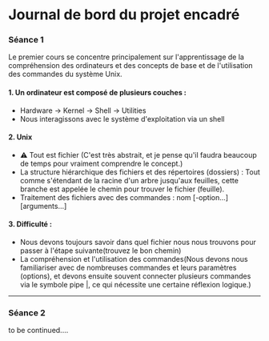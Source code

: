 # Journal de bord du projet encadré

### Séance 1
Le premier cours se concentre principalement sur l'apprentissage de la compréhension des ordinateurs et des concepts de base et de l'utilisation des commandes du système Unix.
#### 1. Un ordinateur est composé de plusieurs couches :
- Hardware → Kernel → Shell → Utilities
- Nous interagissons avec le système d'exploitation via un shell
#### 2. Unix
- ⚠️ Tout est fichier (C'est très abstrait, et je pense qu'il faudra beaucoup de temps pour vraiment comprendre le concept.)
- La structure hiérarchique des fichiers et des répertoires (dossiers) : Tout comme s'étendant de la racine d'un arbre jusqu'aux feuilles, cette branche est appelée le chemin pour trouver le fichier (feuille).
- Traitement des fichiers avec des commandes : nom [-option...] [arguments...]
#### 3. Difficulté :
- Nous devons toujours savoir dans quel fichier nous nous trouvons pour passer à l'étape suivante(trouvez le bon chemin)
- La compréhension et l'utilisation des commandes(Nous devons nous familiariser avec de nombreuses commandes et leurs paramètres (options), et devons ensuite souvent connecter plusieurs commandes via le symbole pipe |, ce qui nécessite une certaine réflexion logique.)

---

### Séance 2
to be continued....